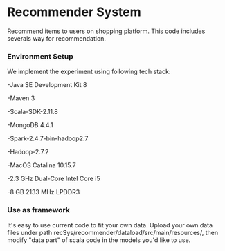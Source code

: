 # Recommender System

Recommend items to users on shopping platform. This code includes severals way for recommendation.

### Environment Setup

We implement the experiment using following tech stack:

-Java SE Development Kit 8

-Maven 3

-Scala-SDK-2.11.8

-MongoDB 4.4.1

-Spark-2.4.7-bin-hadoop2.7

-Hadoop-2.7.2

-MacOS Catalina 10.15.7

-2.3 GHz Dual-Core Intel Core i5

-8 GB 2133 MHz LPDDR3

### Use as framework

It's easy to use current code to fit your own data. Upload your own data files under path recSys/recommender/dataload/src/main/resources/, then modify "data part" of scala code in the models you'd like to use.
